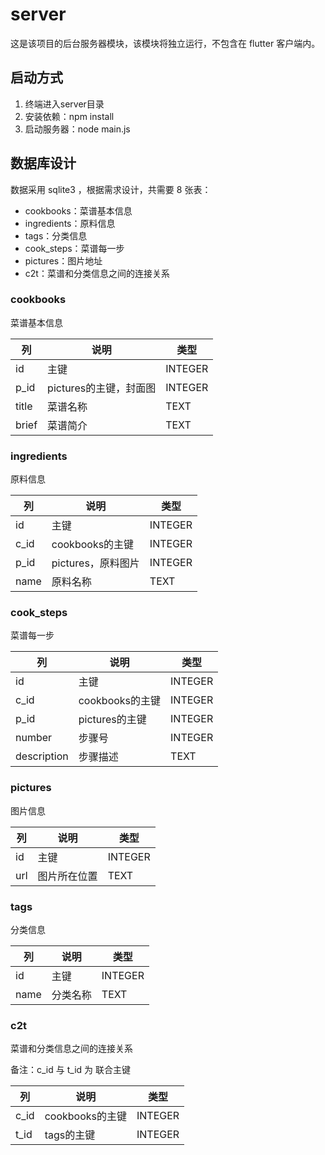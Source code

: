 # server

这是该项目的后台服务器模块，该模块将独立运行，不包含在 flutter 客户端内。

## 启动方式

1. 终端进入server目录
2. 安装依赖：npm install
3. 启动服务器：node main.js

## 数据库设计

数据采用 sqlite3 ，根据需求设计，共需要 8 张表：

- cookbooks：菜谱基本信息
- ingredients：原料信息
- tags：分类信息
- cook_steps：菜谱每一步
- pictures：图片地址
- c2t：菜谱和分类信息之间的连接关系

### cookbooks

菜谱基本信息

|列|说明|类型|
| -------- | --------- | ---------- |
|id|主键|INTEGER|
|p_id|pictures的主键，封面图|INTEGER|
|title|菜谱名称|TEXT|
|brief|菜谱简介|TEXT|

### ingredients

原料信息

|列|说明|类型|
| -------- | --------- | ---------- |
|id|主键|INTEGER|
|c_id|cookbooks的主键|INTEGER|
|p_id|pictures，原料图片|INTEGER|
|name|原料名称|TEXT|

### cook_steps

菜谱每一步

|列|说明|类型|
| -------- | --------- | ---------- |
|id|主键|INTEGER|
|c_id|cookbooks的主键|INTEGER|
|p_id|pictures的主键|INTEGER|
|number|步骤号|INTEGER|
|description|步骤描述|TEXT|

### pictures

图片信息

|列|说明|类型|
| -------- | --------- | ---------- |
|id|主键|INTEGER|
|url|图片所在位置|TEXT|

### tags

分类信息

|列|说明|类型|
| -------- | --------- | ---------- |
|id|主键|INTEGER|
|name|分类名称|TEXT|

### c2t

菜谱和分类信息之间的连接关系

备注：c_id 与 t_id 为 联合主键

|列|说明|类型|
| -------- | --------- | ---------- |
|c_id|cookbooks的主键|INTEGER|
|t_id|tags的主键|INTEGER|
